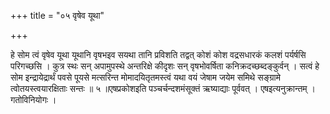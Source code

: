 +++
title = "०५ वृषेव यूथा"

+++

हे सोम त्वं वृषेव यूथा यूथानि वृषभइव सयथा तानि प्रविशति तद्वत् कोशं कोश वद्रसधारकं कलशं पर्यर्षसि परिगच्छसि । कुत्र स्थः सन् अपामुपस्थे अन्तरिक्षे कीदृशः सन् वृषभोवर्षिता कनिक्रदच्छब्दङ्कुर्वन् । सत्वं हे सोम इन्द्रायेद्रार्थं पवसे पूयसे मत्सरिन्त मोमादयितृतमस्त्वं यथा वयं जेषाम जयेम समिथे सङ्ग्रामे त्वोतयस्त्वयारक्षिताः सन्तः ॥ ५ ॥एषप्रकोशइति पञ्चर्चन्दशमंसूक्तं ऋष्याद्याः पूर्ववत् । एषइत्यनुक्रान्तम् । गतोविनियोगः ।